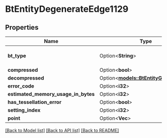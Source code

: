 # BtEntityDegenerateEdge1129

## Properties

Name | Type | Description | Notes
------------ | ------------- | ------------- | -------------
**bt_type** | Option<**String**> | Type of JSON object. | [optional]
**compressed** | Option<**bool**> |  | [optional]
**decompressed** | Option<[**models::BtEntityGeometry35**](BTEntityGeometry-35.md)> |  | [optional]
**error_code** | Option<**i32**> |  | [optional]
**estimated_memory_usage_in_bytes** | Option<**i32**> |  | [optional]
**has_tessellation_error** | Option<**bool**> |  | [optional]
**setting_index** | Option<**i32**> |  | [optional]
**point** | Option<**Vec<f32>**> |  | [optional]

[[Back to Model list]](../README.md#documentation-for-models) [[Back to API list]](../README.md#documentation-for-api-endpoints) [[Back to README]](../README.md)


